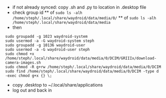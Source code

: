 * if not already synced: copy .sh and .py to location in .desktop file
* check group id 
** of `sudo ls -alh /home/steph/.local/share/waydroid/data/media/0/`
** of `sudo ls -alh /home/steph/.local/share/waydroid/data/media`
* then 
```
sudo groupadd -g 1023 waydroid-system
sudo usermod -a -G waydroid-system steph
sudo groupadd -g 10136 waydroid-user
sudo usermod -a -G waydroid-user steph
sudo chmod +x /home/steph/.local/share/waydroid/data/media/0/DCIM/GRIIIx/download-camera-images.sh
sudo chmod -R g+rw /home/steph/.local/share/waydroid/data/media/0/DCIM
sudo find /home/steph/.local/share/waydroid/data/media/0/DCIM -type d -exec chmod g+x {} \;
```
* copy .desktop to ~/.local/share/applications
* log out and back in